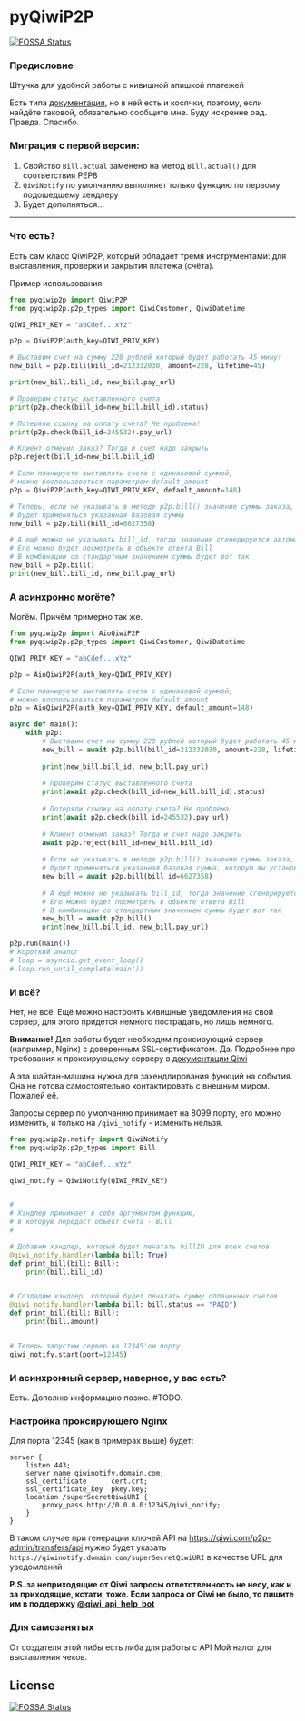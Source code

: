 # pyQiwiP2P
[![FOSSA Status](https://app.fossa.com/api/projects/git%2Bgithub.com%2FWhiteApfel%2FpyQiwiP2P.svg?type=shield)](https://app.fossa.com/projects/git%2Bgithub.com%2FWhiteApfel%2FpyQiwiP2P?ref=badge_shield)


### Предисловие
Штучка для удобной работы с кивишной апишкой платежей

Есть типа [документация](https://pyqiwip2p.readthedocs.io/ru/latest/), но в ней есть и косячки, поэтому, 
если найдёте таковой, обязательно сообщите мне. Буду искренне рад. Правда. Спасибо.

### Миграция с первой версии:

1. Свойство ``Bill.actual`` заменено на метод ``Bill.actual()`` для соответствия PEP8
2. ``QiwiNotify`` по умолчанию выполняет только функцию по первому подошедшему хендлеру
3. Будет дополняться...

---

### Что есть?
Есть сам класс QiwiP2P, который обладает тремя инструментами:
для выставления, проверки и закрытия платежа (счёта). 


Пример использования:

```python
from pyqiwip2p import QiwiP2P
from pyqiwip2p.p2p_types import QiwiCustomer, QiwiDatetime

QIWI_PRIV_KEY = "abCdef...xYz"

p2p = QiwiP2P(auth_key=QIWI_PRIV_KEY)

# Выставим счет на сумму 228 рублей который будет работать 45 минут
new_bill = p2p.bill(bill_id=212332030, amount=228, lifetime=45)

print(new_bill.bill_id, new_bill.pay_url)

# Проверим статус выставленного счета
print(p2p.check(bill_id=new_bill.bill_id).status)

# Потеряли ссылку на оплату счета? Не проблема!
print(p2p.check(bill_id=245532).pay_url)

# Клиент отменил заказ? Тогда и счет надо закрыть
p2p.reject(bill_id=new_bill.bill_id)

# Если планируете выставлять счета с одинаковой суммой,
# можно воспользоваться параметром default_amount
p2p = QiwiP2P(auth_key=QIWI_PRIV_KEY, default_amount=148)

# Теперь, если не указывать в методе p2p.bill() значение суммы заказа,
# будет применяться указанная базовая сумма
new_bill = p2p.bill(bill_id=6627358)

# А ещё можно не указывать bill_id, тогда значение сгенерируется автоматически.
# Его можно будет посмотреть в объекте ответа Bill
# В комбинации со стандартным значением суммы будет вот так
new_bill = p2p.bill()
print(new_bill.bill_id, new_bill.pay_url)
```

### А асинхронно могёте?
Могём. Причём примерно так же.

```python
from pyqiwip2p import AioQiwiP2P
from pyqiwip2p.p2p_types import QiwiCustomer, QiwiDatetime

QIWI_PRIV_KEY = "abCdef...xYz"

p2p = AioQiwiP2P(auth_key=QIWI_PRIV_KEY)

# Если планируете выставлять счета с одинаковой суммой,
# можно воспользоваться параметром default_amount
p2p = AioQiwiP2P(auth_key=QIWI_PRIV_KEY, default_amount=148)

async def main():
    with p2p:
        # Выставим счет на сумму 228 рублей который будет работать 45 минут
        new_bill = await p2p.bill(bill_id=212332030, amount=228, lifetime=45)
        
        print(new_bill.bill_id, new_bill.pay_url)
        
        # Проверим статус выставленного счета
        print(await p2p.check(bill_id=new_bill.bill_id).status)
        
        # Потеряли ссылку на оплату счета? Не проблема!
        print(await p2p.check(bill_id=245532).pay_url)
        
        # Клиент отменил заказ? Тогда и счет надо закрыть
        await p2p.reject(bill_id=new_bill.bill_id)
        
        # Если не указывать в методе p2p.bill() значение суммы заказа,
        # будет применяться указанная базовая сумма, которую вы установили
        new_bill = await p2p.bill(bill_id=6627358)
        
        # А ещё можно не указывать bill_id, тогда значение сгенерируется автоматически.
        # Его можно будет посмотреть в объекте ответа Bill
        # В комбинации со стандартным значением суммы будет вот так
        new_bill = await p2p.bill()
        print(new_bill.bill_id, new_bill.pay_url)

p2p.run(main())
# Короткий аналог
# loop = asyncio.get_event_loop()
# loop.run_until_complete(main())
```

### И всё?
Нет, не всё. Ещё можно настроить кивишные уведомления на свой сервер, 
для этого придется немного пострадать, но лишь немного.

**Внимание!** Для работы будет необходим проксирующий сервер (например, Nginx) с доверенным SSL-сертификатом. 
Да. Подробнее про требования к проксирующему серверу в [документации Qiwi](https://developer.qiwi.com/ru/p2p-payments/?shell#notification "Почитай, это полезно")

А эта шайтан-машина нужна для захендлирования функций на события. Она не готова самостоятельно контактировать с внешним миром. Пожалей её.

Запросы сервер по умолчанию принимает на 8099 порту, его можно изменить, и только на `/qiwi_notify` - изменить нельзя.

```python
from pyqiwip2p.notify import QiwiNotify
from pyqiwip2p.p2p_types import Bill

QIWI_PRIV_KEY = "abCdef...xYz"

qiwi_notify = QiwiNotify(QIWI_PRIV_KEY)


#
# Хэндлер принимает в себя аргументом функцию,
# в которую передаст объект счёта - Bill
#

# Добавим хэндлер, который будет печатать billID для всех счетов
@qiwi_notify.handler(lambda bill: True)
def print_bill(bill: Bill):
	print(bill.bill_id)


# Создадим хэндлер, который будет печатать сумму оплаченных счетов
@qiwi_notify.handler(lambda bill: bill.status == "PAID")
def print_bill(bill: Bill):
	print(bill.amount)


# Теперь запустим сервер на 12345'ом порту
qiwi_notify.start(port=12345)
```

### И асинхронный сервер, наверное, у вас есть?
Есть. Дополню информацию позже. #TODO.

### Настройка проксирующего Nginx
Для порта 12345 (как в примерах выше) будет:
```
server {
    listen 443;
    server_name qiwinotify.domain.com;
    ssl_certificate      cert.crt;
    ssl_certificate_key  pkey.key;
    location /superSecretQiwiURI {
        proxy_pass http://0.0.0.0:12345/qiwi_notify;
    }
}
```
В таком случае при генерации ключей API на https://qiwi.com/p2p-admin/transfers/api
нужно будет указать `https://qiwinotify.domain.com/superSecretQiwiURI` в качестве URL для уведомлений

**P.S. за неприходящие от Qiwi запросы ответственность не несу, как и за приходящие, кстати, тоже.
Если запроса от Qiwi не было, то пишите им в поддержку [@qiwi_api_help_bot](https://t.me/qiwi_api_help_bot)**

### Для самозанятых
От создателя этой либы есть либа для работы с API Мой налог для выставления чеков.

## License
[![FOSSA Status](https://app.fossa.com/api/projects/git%2Bgithub.com%2FWhiteApfel%2FpyQiwiP2P.svg?type=large)](https://app.fossa.com/projects/git%2Bgithub.com%2FWhiteApfel%2FpyQiwiP2P?ref=badge_large)
